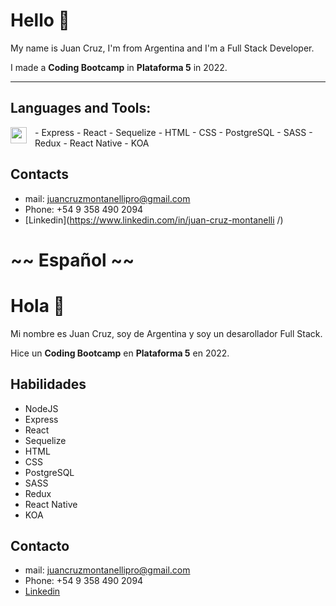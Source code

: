 # **Hello** 👋

My name is Juan Cruz, I'm from Argentina and I'm a Full Stack Developer.

I made a **Coding Bootcamp**  in **Plataforma 5**  in 2022.

---

##  Languages and Tools:

<img align="left" width="26px"  src="https://cdn.jsdelivr.net/gh/devicons/devicon/icons/nodejs/nodejs-original.svg" style="padding-right:10px;"/> 
- Express 
- React 
- Sequelize 
- HTML 
- CSS
- PostgreSQL
- SASS 
- Redux 
- React Native
- KOA

## Contacts

- mail: juancruzmontanellipro@gmail.com 
- Phone: +54 9 358 490 2094
- [Linkedin](https://www.linkedin.com/in/juan-cruz-montanelli   /)

# ~~ Español ~~

#  **Hola** 👋

Mi nombre es Juan Cruz, soy de Argentina y soy un desarollador Full Stack.

Hice un **Coding Bootcamp**  en **Plataforma 5**  en 2022.

## Habilidades

- NodeJS 
- Express 
- React 
- Sequelize 
- HTML 
- CSS
- PostgreSQL
- SASS 
- Redux 
- React Native
- KOA

## Contacto

- mail: juancruzmontanellipro@gmail.com 
- Phone: +54 9 358 490 2094
- [Linkedin](https://www.linkedin.com/in/juan-cruz-montanelli/)